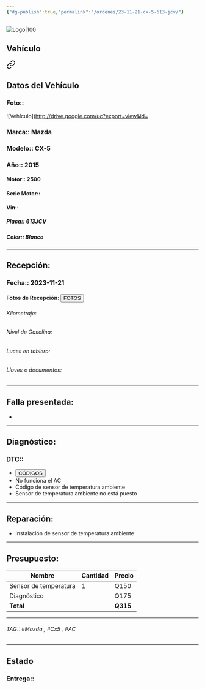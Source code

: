 ```yaml
---
{"dg-publish":true,"permalink":"/ordenes/23-11-21-cx-5-613-jcv/"}
---
```


![Logo|100](http://drive.google.com/uc?export=view&id=137fl3TIZ0-PU8b-Pt0bsjclwHub_u78G)

## Vehículo

<div class="transclusion internal-embed is-loaded"><a class="markdown-embed-link" href="/vehiculos/mazda/cx5-613-jcv/#datos-del-vehiculo" aria-label="Open link"><svg xmlns="http://www.w3.org/2000/svg" width="24" height="24" viewBox="0 0 24 24" fill="none" stroke="currentColor" stroke-width="2" stroke-linecap="round" stroke-linejoin="round" class="svg-icon lucide-link"><path d="M10 13a5 5 0 0 0 7.54.54l3-3a5 5 0 0 0-7.07-7.07l-1.72 1.71"></path><path d="M14 11a5 5 0 0 0-7.54-.54l-3 3a5 5 0 0 0 7.07 7.07l1.71-1.71"></path></svg></a><div class="markdown-embed">



## Datos del Vehículo 
### Foto:: 
![Vehículo](http://drive.google.com/uc?export=view&id=

### Marca:: Mazda
### Modelo:: CX-5 
### Año:: 2015
#### Motor:: 2500
#### Serie Motor:: 
#### Vin:: 
##### Placa:: 613JCV
##### Color:: Blanco
---


</div></div>


## Recepción:
### Fecha:: 2023-11-21
#### Fotos de Recepción: <a href="http"><button class="btn success">FOTOS</button></a>

###### Kilometraje: 
###### Nivel de Gasolina: 
###### Luces en tablero: 
###### Llaves o documentos: 

---

## Falla presentada:
- 


---

## Diagnóstico:
### DTC:: 

- <a href="http"><button class="btn success">CÓDIGOS</button></a>
- No funciona el AC
- Código de sensor de temperatura ambiente 
- Sensor de temperatura ambiente no está puesto 

---
## Reparación:
- Instalación de sensor de temperatura ambiente 

---

## Presupuesto:

| Nombre                | Cantidad | Precio |
| --------------------- | -------- | ------ |
| Sensor de temperatura | 1        | Q150   |
| Diagnóstico           |          | Q175   |
| **Total**                      |          |   **Q315**     |

---

###### TAG:: #Mazda , #Cx5 , #AC 

---

## Estado

### Entrega:: 